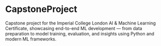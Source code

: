 # CapstoneProject
Capstone project for the Imperial College London AI &amp; Machine Learning Certificate, showcasing end-to-end ML development — from data preparation to model training, evaluation, and insights using Python and modern ML frameworks.
